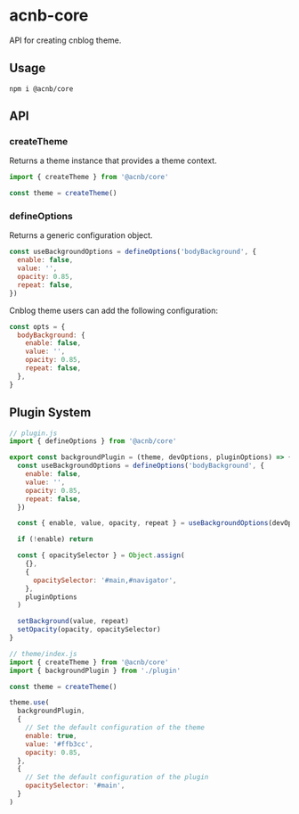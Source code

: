 # acnb-core

API for creating cnblog theme.

## Usage

```shell
npm i @acnb/core
```

## API

### createTheme

Returns a theme instance that provides a theme context.

```js
import { createTheme } from '@acnb/core'

const theme = createTheme()
```

### defineOptions

Returns a generic configuration object.

```js
const useBackgroundOptions = defineOptions('bodyBackground', {
  enable: false,
  value: '',
  opacity: 0.85,
  repeat: false,
})
```

Cnblog theme users can add the following configuration:

```js
const opts = {
  bodyBackground: {
    enable: false,
    value: '',
    opacity: 0.85,
    repeat: false,
  },
}
```

## Plugin System

```js
// plugin.js
import { defineOptions } from '@acnb/core'

export const backgroundPlugin = (theme, devOptions, pluginOptions) => {
  const useBackgroundOptions = defineOptions('bodyBackground', {
    enable: false,
    value: '',
    opacity: 0.85,
    repeat: false,
  })

  const { enable, value, opacity, repeat } = useBackgroundOptions(devOptions)

  if (!enable) return

  const { opacitySelector } = Object.assign(
    {},
    {
      opacitySelector: '#main,#navigator',
    },
    pluginOptions
  )

  setBackground(value, repeat)
  setOpacity(opacity, opacitySelector)
}
```

```js
// theme/index.js
import { createTheme } from '@acnb/core'
import { backgroundPlugin } from './plugin'

const theme = createTheme()

theme.use(
  backgroundPlugin,
  {
    // Set the default configuration of the theme
    enable: true,
    value: '#ffb3cc',
    opacity: 0.85,
  },
  {
    // Set the default configuration of the plugin
    opacitySelector: '#main',
  }
)
```
